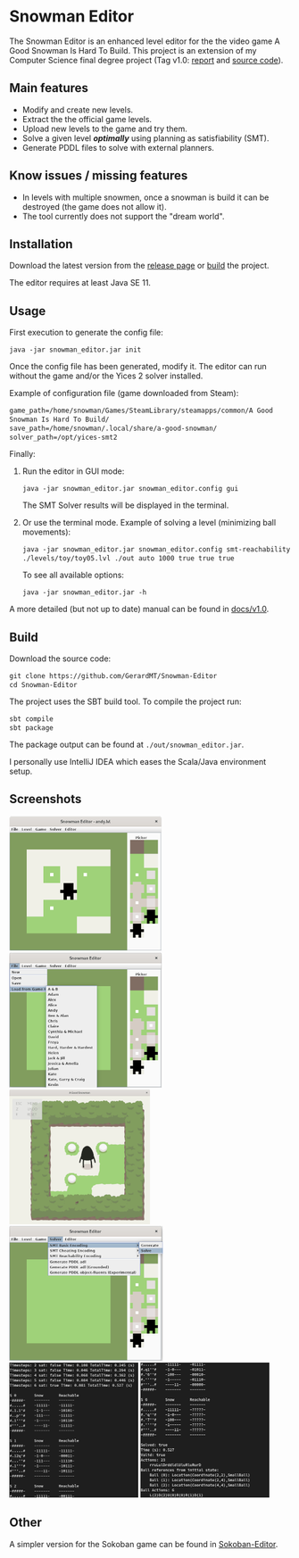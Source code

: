 # Snowman Editor

The Snowman Editor is an enhanced level editor for the the video game A Good Snowman Is Hard To Build. This project is 
an extension of my Computer Science final degree project (Tag v1.0: [report](https://github.com/GerardMT/Snowman-Editor/blob/f0d80f820344c1d6b621d0c329613f4f683d2037/docs/TFG-Report.pdf) and [source code](https://github.com/GerardMT/Snowman-Editor/tree/f0d80f820344c1d6b621d0c329613f4f683d2037)).

## Main features
- Modify and create new levels.
- Extract the the official game levels.
- Upload new levels to the game and try them.
- Solve a given level ***optimally*** using planning as satisfiability (SMT).
- Generate PDDL files to solve with external planners.

## Know issues / missing features
- In levels with multiple snowmen, once a snowman is build it can be destroyed (the game does not allow it).
- The tool currently does not support the "dream world".

## Installation
Download the latest version from the [release page](https://github.com/GerardMT/Snowman-Editor/releases) or [build](https://github.com/GerardMT/Snowman-Editor#build) the project.

The editor requires at least Java SE 11. 
    
## Usage
First execution to generate the config file:
```
java -jar snowman_editor.jar init
```

Once the config file has been generated, modify it. The editor can run without the game and/or the Yices 2 solver installed.

Example of configuration file (game downloaded from Steam):

    game_path=/home/snowman/Games/SteamLibrary/steamapps/common/A Good Snowman Is Hard To Build/
    save_path=/home/snowman/.local/share/a-good-snowman/
    solver_path=/opt/yices-smt2

Finally:
1. Run the editor in GUI mode:

       java -jar snowman_editor.jar snowman_editor.config gui
       
    The SMT Solver results will be displayed in the terminal.

2. Or use the terminal mode. Example of solving a level (minimizing ball movements):
       
       java -jar snowman_editor.jar snowman_editor.config smt-reachability ./levels/toy/toy05.lvl ./out auto 1000 true true true

    To see all available options:

       java -jar snowman_editor.jar -h


A more detailed (but not up to date) manual can be found in [docs/v1.0](https://github.com/GerardMT/Snowman-Editor/tree/master/docs/v1.0).

## Build
Download the source code:

    git clone https://github.com/GerardMT/Snowman-Editor
    cd Snowman-Editor

The project uses the SBT build tool. To compile the project run: 
    
    sbt compile
    sbt package
    
The package output can be found at ``./out/snowman_editor.jar``.

I personally use IntelliJ IDEA which eases the Scala/Java environment setup.

## Screenshots
![Editor Andy](docs/screenshots/snowman_editor_andy.png?raw=true) ![Game Levels](docs/screenshots/snowman_editor_game_levels.png?raw=true) ![Game Andy](docs/screenshots/game_andy.png?raw=true) ![Solver options](docs/screenshots/snowman_editor_solver.png?raw=true) ![Andy SMT Reachability 1](docs/screenshots/snowman_editor_terminal_smt_reachability_andy_1.png?raw=true) ![Andy SMT Reachability 2](docs/screenshots/snowman_editor_terminal_smt_reachability_andy_2.png?raw=true)

## Other
A simpler version for the Sokoban game can be found in [Sokoban-Editor](https://github.com/GerardMT/Sokoban-Editor).    